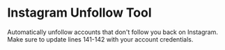 # Instagram Unfollow Tool
Automatically unfollow accounts that don't follow you back on Instagram. Make sure to update lines 141-142 with your account credentials.
